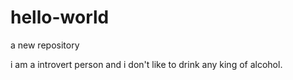 # hello-world
a new repository

i am a introvert person and i don't like to drink any king of alcohol.
